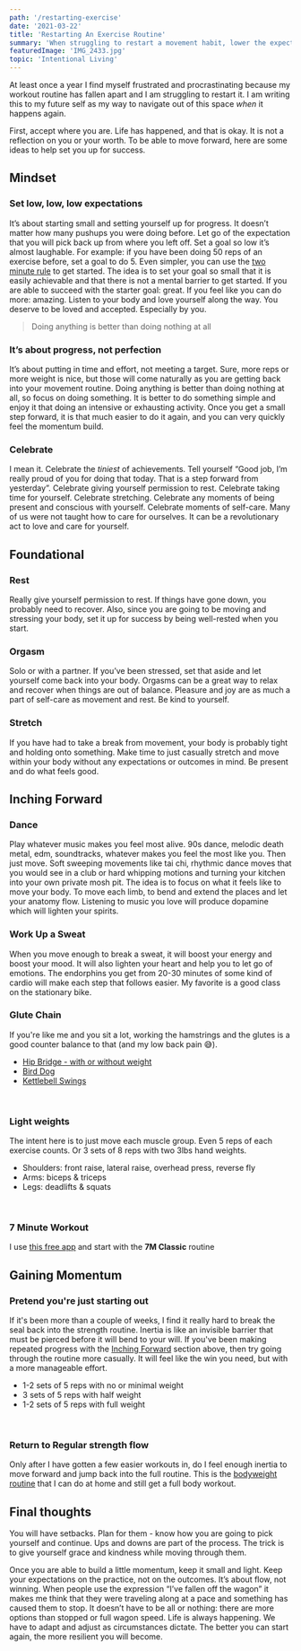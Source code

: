 ```yaml
---
path: '/restarting-exercise'
date: '2021-03-22'
title: 'Restarting An Exercise Routine'
summary: 'When struggling to restart a movement habit, lower the expectations so that they seem too easy: that is how you can gain momentum.'
featuredImage: 'IMG_2433.jpg'
topic: 'Intentional Living'
---
```


At least once a year I find myself frustrated and procrastinating because my workout routine has fallen apart and I am struggling to restart it. I am writing this to my future self as my way to navigate out of this space _when_ it happens again.

First, accept where you are. Life has happened, and that is okay. It is not a reflection on you or your worth. To be able to move forward, here are some ideas to help set you up for success.

## Mindset

### Set low, low, low expectations

It’s about starting small and setting yourself up for progress. It doesn’t matter how many pushups you were doing before. Let go of the expectation that you will pick back up from where you left off. Set a goal so low it’s almost laughable. For example: if you have been doing 50 reps of an exercise before, set a goal to do 5. Even simpler, you can use the [two minute rule](https://jamesclear.com/how-to-stop-procrastinating) to get started. The idea is to set your goal so small that it is easily achievable and that there is not a mental barrier to get started. If you are able to succeed with the starter goal: great. If you feel like you can do more: amazing. Listen to your body and love yourself along the way. You deserve to be loved and accepted. Especially by you.

> Doing anything is better than doing nothing at all

### It’s about progress, not perfection

It’s about putting in time and effort, not meeting a target. Sure, more reps or more weight is nice, but those will come naturally as you are getting back into your movement routine. Doing anything is better than doing nothing at all, so focus on doing something. It is better to do something simple and enjoy it that doing an intensive or exhausting activity. Once you get a small step forward, it is that much easier to do it again, and you can very quickly feel the momentum build.

### Celebrate

I mean it. Celebrate the _tiniest_ of achievements. Tell yourself “Good job, I’m really proud of you for doing that today. That is a step forward from yesterday”. Celebrate giving yourself permission to rest. Celebrate taking time for yourself. Celebrate stretching. Celebrate any moments of being present and conscious with yourself. Celebrate moments of self-care. Many of us were not taught how to care for ourselves. It can be a revolutionary act to love and care for yourself.

## Foundational

### Rest

Really give yourself permission to rest. If things have gone down, you probably need to recover. Also, since you are going to be moving and stressing your body, set it up for success by being well-rested when you start.

### Orgasm

Solo or with a partner. If you’ve been stressed, set that aside and let yourself come back into your body. Orgasms can be a great way to relax and recover when things are out of balance. Pleasure and joy are as much a part of self-care as movement and rest. Be kind to yourself.

### Stretch

If you have had to take a break from movement, your body is probably tight and holding onto something. Make time to just casually stretch and move within your body without any expectations or outcomes in mind. Be present and do what feels good.

## Inching Forward

### Dance

Play whatever music makes you feel most alive. 90s dance, melodic death metal, edm, soundtracks, whatever makes you feel the most like you. Then just move. Soft sweeping movements like tai chi, rhythmic dance moves that you would see in a club or hard whipping motions and turning your kitchen into your own private mosh pit. The idea is to focus on what it feels like to move your body. To move each limb, to bend and extend the places and let your anatomy flow. Listening to music you love will produce dopamine which will lighten your spirits.

### Work Up a Sweat

When you move enough to break a sweat, it will boost your energy and boost your mood. It will also lighten your heart and help you to let go of emotions. The endorphins you get from 20-30 minutes of some kind of cardio will make each step that follows easier. My favorite is a good class on the stationary bike.

### Glute Chain

If you're like me and you sit a lot, working the hamstrings and the glutes is a good counter balance to that (and my low back pain 😅).

- [Hip Bridge - with or without weight](https://www.coachmag.co.uk/glute-exercises/2333/glute-bridge-how-to-do-it-benefits-and-variations)
- [Bird Dog](https://www.verywellfit.com/how-to-do-the-bird-dog-exercise-3498253)
- [Kettlebell Swings](https://www.coachmag.co.uk/kettlebell-exercises/1730/how-to-do-a-kettlebell-swing)

<br />

### Light weights

The intent here is to just move each muscle group. Even 5 reps of each exercise counts. Or 3 sets of 8 reps with two 3lbs hand weights.

- Shoulders: front raise, lateral raise, overhead press, reverse fly
- Arms: biceps & triceps
- Legs: deadlifts & squats

<br />

### 7 Minute Workout

I use [this free app](https://apps.apple.com/us/app/7-minute-workout-fitness-app/id806995720) and start with the **7M Classic** routine

## Gaining Momentum

### Pretend you're just starting out

If it's been more than a couple of weeks, I find it really hard to break the seal back into the strength routine. Inertia is like an invisible barrier that must be pierced before it will bend to your will. If you've been making repeated progress with the [Inching Forward](/restarting-exercise#inching-forward) section above, then try going through the routine more casually. It will feel like the win you need, but with a more manageable effort.

- 1-2 sets of 5 reps with no or minimal weight
- 3 sets of 5 reps with half weight
- 1-2 sets of 5 reps with full weight

<br />

### Return to Regular strength flow

Only after I have gotten a few easier workouts in, do I feel enough inertia to move forward and jump back into the full routine. This is the [bodyweight routine](https://www.reddit.com/r/bodyweightfitness/wiki/kb/recommended_routine) that I can do at home and still get a full body workout.

## Final thoughts

You will have setbacks. Plan for them - know how you are going to pick yourself and continue. Ups and downs are part of the process. The trick is to give yourself grace and kindness while moving through them.

Once you are able to build a little momentum, keep it small and light. Keep your expectations on the practice, not on the outcomes. It’s about flow, not winning. When people use the expression “I’ve fallen off the wagon” it makes me think that they were traveling along at a pace and something has caused them to stop. It doesn’t have to be all or nothing: there are more options than stopped or full wagon speed. Life is always happening. We have to adapt and adjust as circumstances dictate. The better you can start again, the more resilient you will become.
